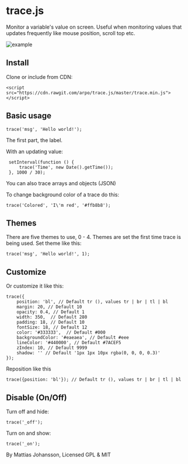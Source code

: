 trace.js
========

Monitor a variable's value on screen. Useful when monitoring values that updates frequently like mouse position, scroll top etc.

![example](http://i.imgur.com/XZRxXIx.png)

Install
-------
Clone or include from CDN:

    <script src="https://cdn.rawgit.com/arpo/trace.js/master/trace.min.js"></script>

Basic usage
-----------

    trace('msg', 'Hello world!');

The first part, the label.

With an updating value:

     setInterval(function () {
         trace('Time', new Date().getTime());
     }, 1000 / 30);

You can also trace arrays and objects (JSON)

To change background color of a trace do this:

    trace('Colored', 'I\'m red', '#ffb8b8');

Themes
------

There are five themes to use, 0 - 4. Themes are set the first time trace is being used. Set theme like this:

    trace('msg', 'Hello world!', 1);

Customize
---------

Or customize it like this:

    trace({
        position: 'bl', // Default tr (), values tr | br | tl | bl
        margin: 20, // Default 10
        opacity: 0.4, // Default 1
        width: 350,  // Default 280
        padding: 18, // Default 10
        fontSize: 18, // Default 12
        color: '#333333',  // Default #000
        backgroundColor: '#eaeaea', // Default #eee
        lineColor: '#440000', // Default #7ACEF5
        zIndex: 10, // Default 9999
        shadow: '' // Default '1px 1px 10px rgba(0, 0, 0, 0.3)'
    });

Reposition like this

    trace({position: 'bl'}); // Default tr (), values tr | br | tl | bl

Disable (On/Off)
----------------------

Turn off and hide:

    trace('_off');

Turn on and show:

    trace('_on');

By Mattias Johansson, Licensed GPL & MIT